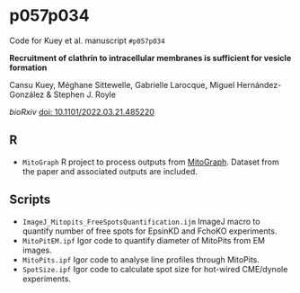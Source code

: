 # p057p034

Code for Kuey et al. manuscript `#p057p034`

**Recruitment of clathrin to intracellular membranes is sufficient for vesicle formation**

Cansu Kuey, Méghane Sittewelle, Gabrielle Larocque, Miguel Hernández-González & Stephen J. Royle

*bioRxiv* [doi: 10.1101/2022.03.21.485220](https://doi.org/10.1101/2022.03.21.485220)

## R

- `MitoGraph` R project to process outputs from [MitoGraph](https://github.com/vianamp/MitoGraph). Dataset from the paper and associated outputs are included.

## Scripts

- `ImageJ_Mitopits_FreeSpotsQuantification.ijm` ImageJ macro to quantify number of free spots for EpsinKD and FchoKO experiments.
- `MitoPitEM.ipf` Igor code to quantify diameter of MitoPits from EM images.
- `MitoPits.ipf` Igor code to analyse line profiles through MitoPits.
- `SpotSize.ipf` Igor code to calculate spot size for hot-wired CME/dynole experiments. 
